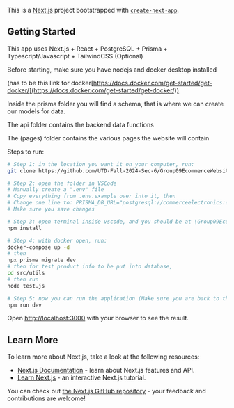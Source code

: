 This is a [Next.js](https://nextjs.org) project bootstrapped with [`create-next-app`](https://nextjs.org/docs/app/api-reference/cli/create-next-app).

## Getting Started
This app uses Next.js + React + PostgreSQL + Prisma + Typescript/Javascript + TailwindCSS (Optional)

Before starting, make sure you have nodejs and docker desktop installed

(has to be this link for docker[https://docs.docker.com/get-started/get-docker/](https://docs.docker.com/get-started/get-docker/))

Inside the prisma folder you will find a schema, that is where we can create our models for data.

The api folder contains the backend data functions

The (pages) folder contains the various pages the website will contain

Steps to run:
```bash
# Step 1: in the location you want it on your computer, run:
git clone https://github.com/UTD-Fall-2024-Sec-6/Group09EcommerceWebsite

# Step 2: open the folder in VSCode
# Manually create a ".env" file
# Copy everything from .env.example over into it, then
# Change one line to: PRISMA_DB_URL="postgresql://commerceelectronics:commerceelectronics@localhost:5432/commerceelectronics"
# Make sure you save changes

# Step 3: open terminal inside vscode, and you should be at \Group09EcommerceWebsite then run:
npm install

# Step 4: with docker open, run:
docker-compose up -d
# then
npx prisma migrate dev
# then for test product info to be put into database,
cd src/utils
# then run
node test.js

# Step 5: now you can run the application (Make sure you are back to the base directory /Group09EcommerceWebsite/
npm run dev
```
Open [http://localhost:3000](http://localhost:3000) with your browser to see the result.

## Learn More

To learn more about Next.js, take a look at the following resources:

- [Next.js Documentation](https://nextjs.org/docs) - learn about Next.js features and API.
- [Learn Next.js](https://nextjs.org/learn) - an interactive Next.js tutorial.

You can check out [the Next.js GitHub repository](https://github.com/vercel/next.js) - your feedback and contributions are welcome!

